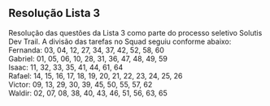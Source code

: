 ## Resolução Lista 3
Resolução das questões da Lista 3 como parte do processo seletivo Solutis Dev Trail.
A divisão das tarefas no Squad seguiu conforme abaixo:
<br>
Fernanda: 03, 04, 12, 27, 34, 37, 42, 52, 58, 60 <br>
Gabriel: 01, 05, 06, 10, 28, 31, 36, 47, 48, 49, 59 <br>
Isaac: 11, 32, 33, 35, 41, 44, 61, 64 <br>
Rafael: 14, 15, 16, 17, 18, 19, 20, 21, 22, 23, 24, 25, 26 <br>
Victor: 09, 13, 29, 30, 39, 45, 50, 55, 57, 62 <br>
Waldir: 02, 07, 08, 38, 40, 43, 46, 51, 56, 63, 65 <br>
